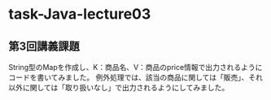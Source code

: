 # task-Java-lecture03
## 第3回講義課題
String型のMapを作成し、K：商品名、V：商品のprice情報で出力されるようにコードを書いてみました。
例外処理では、該当の商品に関しては「販売」、それ以外に関しては「取り扱いなし」で出力されるようにしてみました。
